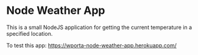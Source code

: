 # Node Weather App

This is a small NodeJS application for getting the current temperature in a specified location.

To test this app: https://wporta-node-weather-app.herokuapp.com/
